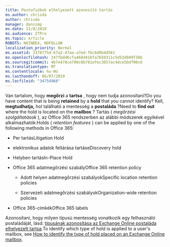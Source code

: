 ```yaml
---
title: Postafiókok elhelyezett azonosító tartás
ms.author: chrisda
author: chrisda
manager: dansimp
ms.date: 11/8/2018
ms.audience: ITPro
ms.topic: article
ROBOTS: NOINDEX, NOFOLLOW
localization_priority: Normal
ms.assetid: 3378775d-67a2-47aa-a7ed-fbc6d0b4d561
ms.openlocfilehash: 247fbdd6cfa468d416fa7659311c5d53d049f38b
ms.sourcegitcommit: 4b7e478ce700c0b781efec3857ac4dce5bdf00c6
ms.translationtype: MT
ms.contentlocale: hu-HU
ms.lasthandoff: 06/07/2019
ms.locfileid: "34754968"
---
```

<span data-ttu-id="9fe8a-102">Van tartalom, hogy **megőrzi** a **tartsa** , hogy nem tudja azonosítani?</span><span class="sxs-lookup"><span data-stu-id="9fe8a-102">Do you have content that is being **retained** by a **hold** that you cannot identify?</span></span> <span data-ttu-id="9fe8a-103">Kell, **megtudhatja,** hol található a mentesség a **postaláda** ?</span><span class="sxs-lookup"><span data-stu-id="9fe8a-103">Need to **find out** where the hold is located on the **mailbox** ?</span></span> <span data-ttu-id="9fe8a-104">Tartás ( *megőrzési szolgáltatások* ), az Office 365 rendszerben az alábbi módszerek egyikével alkalmazhatók:</span><span class="sxs-lookup"><span data-stu-id="9fe8a-104">Holds (  *retention features*  ) can be applied by one of the following methods in Office 365:</span></span> 
  
- <span data-ttu-id="9fe8a-105">Per tartás</span><span class="sxs-lookup"><span data-stu-id="9fe8a-105">Litigation Hold</span></span> 
    
- <span data-ttu-id="9fe8a-106">elektronikus adatok feltárása tartás</span><span class="sxs-lookup"><span data-stu-id="9fe8a-106">eDiscovery hold</span></span>
    
- <span data-ttu-id="9fe8a-107">Helyben tartás</span><span class="sxs-lookup"><span data-stu-id="9fe8a-107">In-Place Hold</span></span>
    
- <span data-ttu-id="9fe8a-108">Office 365 adatmegőrzési szabály</span><span class="sxs-lookup"><span data-stu-id="9fe8a-108">Office 365 retention policy</span></span> 
    
  - <span data-ttu-id="9fe8a-109">Adott helyen adatmegőrzési szabályok</span><span class="sxs-lookup"><span data-stu-id="9fe8a-109">Specific location retention policies</span></span>
    
  - <span data-ttu-id="9fe8a-110">Szervezeti adatmegőrzési szabályok</span><span class="sxs-lookup"><span data-stu-id="9fe8a-110">Organization-wide retention policies</span></span>
    
- <span data-ttu-id="9fe8a-111">Office 365-címkék</span><span class="sxs-lookup"><span data-stu-id="9fe8a-111">Office 365 labels</span></span>
    
<span data-ttu-id="9fe8a-112">Azonosítani, hogy milyen típusú mentesség vonatkozik egy felhasználó postaládáját, lásd: [típusának azonosítása az Exchange Online postaláda elhelyezett tartsa](https://docs.microsoft.com/office365/securitycompliance/identify-a-hold-on-an-exchange-online-mailbox).</span><span class="sxs-lookup"><span data-stu-id="9fe8a-112">To identify which type of hold is applied to a user's mailbox, see [How to identify the type of hold placed on an Exchange Online mailbox](https://docs.microsoft.com/office365/securitycompliance/identify-a-hold-on-an-exchange-online-mailbox).</span></span>
  


